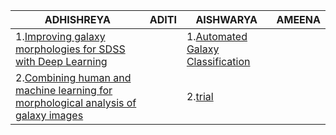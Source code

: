 |ADHISHREYA|ADITI|AISHWARYA|AMEENA|
|-----------|--------|----------|--------|
|1.[Improving galaxy morphologies for SDSS with Deep Learning](https://arxiv.org/pdf/1711.05744.pdf)   |      |1.[Automated Galaxy Classification](http://www.cs.utep.edu/ofuentes/papers/calleja.pdf)|      |
|2.[Combining human and machine learning for morphological analysis of galaxy images](https://arxiv.org/abs/1409.7935) | |2.[trial](https://google.com)|   |
